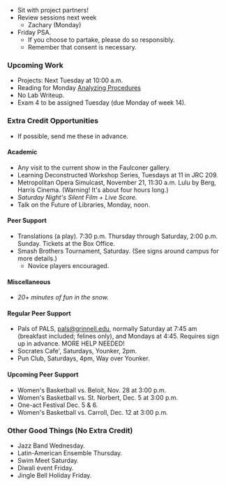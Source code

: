 * Sit with project partners!
* Review sessions next week
    * Zachary (Monday)
* Friday PSA.
    * If you choose to partake, please do so responsibly.
    * Remember that consent is necessary.

### Upcoming Work

* Projects: Next Tuesday at 10:00 a.m.
* Reading for Monday
  [Analyzing Procedures](../readings/analysis-reading.html)
* No Lab Writeup.
* Exam 4 to be assigned Tuesday (due Monday of week 14).

### Extra Credit Opportunities

* If possible, send me these in advance.

#### Academic

* Any visit to the current show in the Faulconer gallery.
* Learning Deconstructed Workshop Series, Tuesdays at 11 in JRC 209.
* Metropolitan Opera Simulcast, November 21, 11:30 a.m. Lulu by Berg, 
  Harris Cinema.  (Warning!  It's about four hours long.)
* *Saturday Night's Silent Film + Live Score.*
* Talk on the Future of Libraries, Monday, noon.

#### Peer Support

* Translations (a play).  7:30 p.m. Thursday through Saturday,
  2:00 p.m. Sunday.  Tickets at the Box Office.
* Smash Brothers Tournament, Saturday.  (See signs around campus for
  more details.)
    * Novice players encouraged.

#### Miscellaneous

* *20+ minutes of fun in the snow.*

#### Regular Peer Support

* Pals of PALS, pals@grinnell.edu, normally Saturday at 7:45 am (breakfast
  included; felines only), and Mondays at 4:45.  Requires sign up in 
  advance.    MORE HELP NEEDED!
* Socrates Cafe', Saturdays, Younker, 2pm.
* Pun Club, Saturdays, 4pm, Way over Younker.

#### Upcoming Peer Support

* Women's Basketball vs. Beloit, Nov. 28 at 3:00 p.m.
* Women's Basketball vs. St. Norbert, Dec. 5 at 3:00 p.m.
* One-act Festival Dec. 5 & 6.
* Women's Basketball vs. Carroll, Dec. 12 at 3:00 p.m.

### Other Good Things (No Extra Credit)

* Jazz Band Wednesday.
* Latin-American Ensemble Thursday.
* Swim Meet Saturday.
* Diwali event Friday.
* Jingle Bell Holiday Friday.
